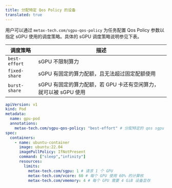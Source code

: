 ```yaml
---
title: 分配特定 Qos Policy 的设备
translated: true
---
```


用户可以通过 `metax-tech.com/sgpu-qos-policy` 为任务配置 Qos Policy 参数以指定 sGPU 使用的调度策略。具体的 sGPU 调度策略说明参见下表。

| 调度策略   | 描述  |
| --- | --- |
| `best-effort`   | sGPU 不限制算力   |
| `fixed-share`   | sGPU 有固定的算力配额，且无法超过固定配额使用  |
| `burst-share`   | sGPU 有固定的算力配额，若 GPU 卡还有空闲算力，就可以被 sGPU 使用 |

```yaml
apiVersion: v1
kind: Pod
metadata:
  name: gpu-pod
  annotations:
    metax-tech.com/sgpu-qos-policy: "best-effort" # 分配特定的 qos sgpu
spec:
  containers:
    - name: ubuntu-container
      image: ubuntu:22.04
      imagePullPolicy: IfNotPresent
      command: ["sleep","infinity"]
      resources:
        limits:
          metax-tech.com/sgpu: 1 # 请求 1 个 GPU
          metax-tech.com/vcore: 60 # 每个 GPU 使用 60% 的计算核
          metax-tech.com/vmemory: 4 # 每个 GPU 需要 4 GiB 设备显存
```
